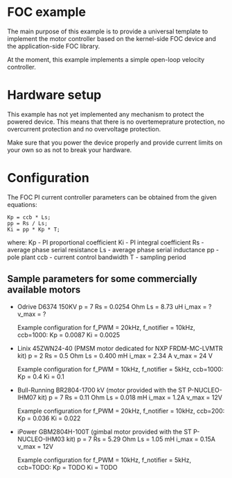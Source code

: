 # FOC example

The main purpose of this example is to provide a universal template to
implement the motor controller based on the kernel-side FOC device and
the application-side FOC library.

At the moment, this example implements a simple open-loop velocity controller.

# Hardware setup

This example has not yet implemented any mechanism to protect the
powered device. This means that there is no overtemeprature
protection, no overcurrent protection and no overvoltage protection.

Make sure that you power the device properly and provide current
limits on your own so as not to break your hardware.

# Configuration

The FOC PI current controller parameters can be obtained from the given
equations:

```
Kp = ccb * Ls;
pp = Rs / Ls;
Ki = pp * Kp * T;
```

where:
  Kp  - PI proportional coefficient
  Ki  - PI integral coefficient
  Rs  - average phase serial resistance
  Ls  - average phase serial inductance
  pp  - pole plant
  ccb - current control bandwidth
  T   - sampling period

## Sample parameters for some commercially available motors

* Odrive D6374 150KV
    p      = 7
    Rs     = 0.0254 Ohm
    Ls     = 8.73 uH
    i\_max = ?
    v\_max = ?

  Example configuration for f\_PWM = 20kHz, f\_notifier = 10kHz, ccb=1000:
    Kp = 0.0087
    Ki = 0.0025

* Linix 45ZWN24-40 (PMSM motor dedicated for NXP FRDM-MC-LVMTR kit)
    p      = 2
    Rs     = 0.5 Ohm
    Ls     = 0.400 mH
    i\_max = 2.34 A
    v\_max = 24 V

  Example configuration for f\_PWM = 10kHz, f\_notifier = 5kHz, ccb=1000:
    Kp = 0.4
    Ki = 0.1

* Bull-Running BR2804-1700 kV (motor provided with the ST P-NUCLEO-IHM07 kit)
    p      = 7
    Rs     = 0.11 Ohm
    Ls     = 0.018 mH
    i\_max = 1.2A
    v\_max = 12V

  Example configuration for f\_PWM = 20kHz, f\_notifier = 10kHz, ccb=200:
    Kp = 0.036
    Ki = 0.022

* iPower GBM2804H-100T (gimbal motor provided with the ST P-NUCLEO-IHM03 kit)
    p      = 7
    Rs     = 5.29 Ohm
    Ls     = 1.05 mH
    i\_max = 0.15A
    v\_max = 12V

  Example configuration for f\_PWM = 10kHz, f\_notifier = 5kHz, ccb=TODO:
    Kp = TODO
    Ki = TODO
